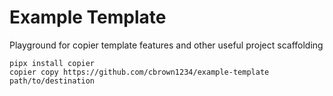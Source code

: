 # Example Template

Playground for copier template features and other useful project scaffolding

```
pipx install copier
copier copy https://github.com/cbrown1234/example-template path/to/destination
```
